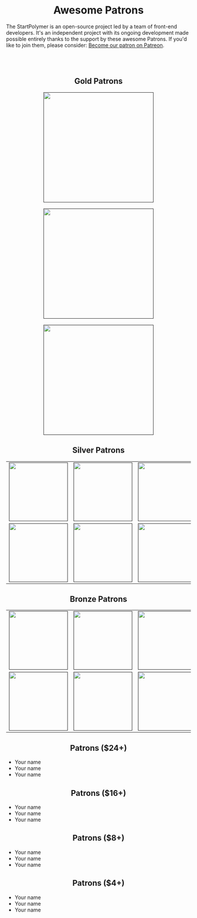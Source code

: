<h1 align="center">Awesome Patrons</h1>

The StartPolymer is an open-source project led by a team of front-end developers. It's an independent project with its ongoing development made possible entirely thanks to the support by these awesome Patrons. If you'd like to join them, please consider: [Become our patron on Patreon](https://www.patreon.com/StartPolymer).

<br><br>

<h2 align="center">Gold Patrons</h2>

<p align="center">
  <a href="" target="_blank">
    <img width="300px" src="https://via.placeholder.com/320x120">
  </a>
  <br><br>
  <a href="" target="_blank">
    <img width="300px" src="https://via.placeholder.com/320x120">
  </a>
  <br><br>
  <a href="" target="_blank">
    <img width="300px" src="https://via.placeholder.com/320x120">
  </a>
</p>

<h2 align="center">Silver Patrons</h2>

<table>
  <tbody>
    <tr>
      <td align="center" valign="middle">
        <a href="" target="_blank">
          <img width="160px" src="https://via.placeholder.com/160x80">
        </a>
      </td>
      <td align="center" valign="middle">
        <a href="" target="_blank">
          <img width="160px" src="https://via.placeholder.com/160x80">
        </a>
      </td>
      <td align="center" valign="middle">
        <a href="" target="_blank">
          <img width="160px" src="https://via.placeholder.com/160x80">
        </a>
      </td>
      <td align="center" valign="middle">
        <a href="" target="_blank">
          <img width="160px" src="https://via.placeholder.com/160x80">
        </a>
      </td>
      <td align="center" valign="middle">
        <a href="" target="_blank">
          <img width="160px" src="https://via.placeholder.com/160x80">
        </a>
      </td>
    </tr>
    <tr></tr>
    <tr>
      <td align="center" valign="middle">
        <a href="" target="_blank">
          <img width="160px" src="https://via.placeholder.com/160x80">
        </a>
      </td>
      <td align="center" valign="middle">
        <a href="" target="_blank">
          <img width="160px" src="https://via.placeholder.com/160x80">
        </a>
      </td>
      <td align="center" valign="middle">
        <a href="" target="_blank">
          <img width="160px" src="https://via.placeholder.com/160x80">
        </a>
      </td>
      <td align="center" valign="middle">
        <a href="" target="_blank">
          <img width="160px" src="https://via.placeholder.com/160x80">
        </a>
      </td>
      <td align="center" valign="middle">
        <a href="" target="_blank">
          <img width="160px" src="https://via.placeholder.com/160x80">
        </a>
      </td>
    </tr>
  </tbody>
</table>

<h2 align="center">Bronze Patrons</h2>

<table>
  <tbody>
    <tr>
      <td align="center" valign="middle">
        <a href="" target="_blank">
          <img width="160px" src="https://via.placeholder.com/160x40">
        </a>
      </td>
      <td align="center" valign="middle">
        <a href="" target="_blank">
          <img width="160px" src="https://via.placeholder.com/160x40">
        </a>
      </td>
      <td align="center" valign="middle">
        <a href="" target="_blank">
          <img width="160px" src="https://via.placeholder.com/160x40">
        </a>
      </td>
      <td align="center" valign="middle">
        <a href="" target="_blank">
          <img width="160px" src="https://via.placeholder.com/160x40">
        </a>
      </td>
      <td align="center" valign="middle">
        <a href="" target="_blank">
          <img width="160px" src="https://via.placeholder.com/160x40">
        </a>
      </td>
    </tr>
    <tr></tr>
    <tr>
      <td align="center" valign="middle">
        <a href="" target="_blank">
          <img width="160px" src="https://via.placeholder.com/160x40">
        </a>
      </td>
      <td align="center" valign="middle">
        <a href="" target="_blank">
          <img width="160px" src="https://via.placeholder.com/160x40">
        </a>
      </td>
      <td align="center" valign="middle">
        <a href="" target="_blank">
          <img width="160px" src="https://via.placeholder.com/160x40">
        </a>
      </td>
      <td align="center" valign="middle">
        <a href="" target="_blank">
          <img width="160px" src="https://via.placeholder.com/160x40">
        </a>
      </td>
      <td align="center" valign="middle">
        <a href="" target="_blank">
          <img width="160px" src="https://via.placeholder.com/160x40">
        </a>
      </td>
    </tr>
  </tbody>
</table>

<h2 align="center">Patrons ($24+)</h2>

- Your name
- Your name
- Your name

<h2 align="center">Patrons ($16+)</h2>

- Your name
- Your name
- Your name

<h2 align="center">Patrons ($8+)</h2>

- Your name
- Your name
- Your name

<h2 align="center">Patrons ($4+)</h2>

- Your name
- Your name
- Your name
